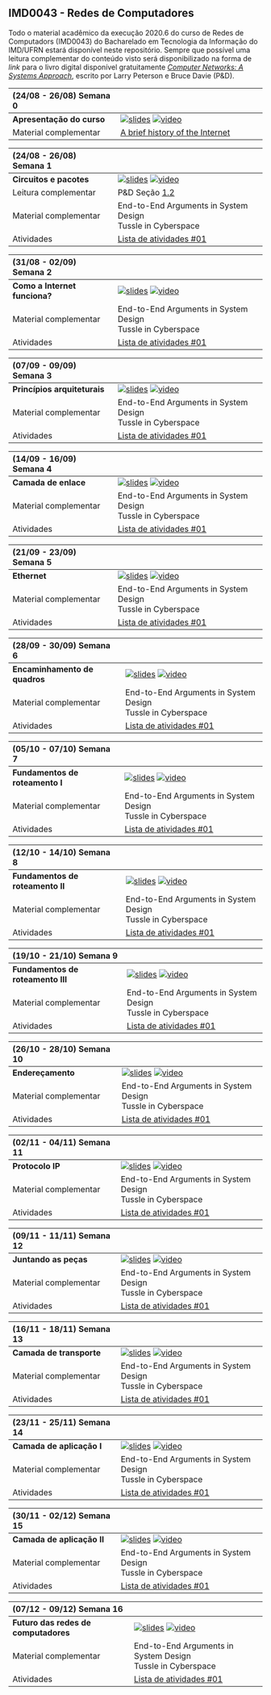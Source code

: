 ## IMD0043 - Redes de Computadores

Todo o material acadêmico da execução 2020.6 do curso de Redes de Computadors (IMD0043) do Bacharelado em Tecnologia da Informação do IMD/UFRN estará disponível neste repositório. Sempre que possível uma leitura complementar do conteúdo visto será disponibilizado na forma de *link* para o livro digital disponível gratuitamente [*Computer Networks: A Systems Approach*](https://book.systemsapproach.org), escrito por Larry Peterson e Bruce Davie (P&D).

| (24/08 - 26/08) Semana 0     |   <img width=300/>            |
| :--- | :--- |
| **Apresentação do curso**  | [![slides](https://img.shields.io/badge/-Slides-008ED2?style=flat-square&logo=adobe-acrobat-reader)](http://www.google.com)   [![video](https://img.shields.io/badge/-Videoaula-ff0000?style=flat-square&logo=youtube)](http://www.google.com) |
| Material complementar  | [A brief history of the Internet](https://www.internetsociety.org/internet/history-internet/brief-history-internet/)  |

| (24/08 - 26/08) Semana 1     |               |
| :--- | :--- |
| **Circuitos e pacotes**  | [![slides](https://img.shields.io/badge/-Slides-008ED2?style=flat-square&logo=adobe-acrobat-reader)](http://www.google.com)   [![video](https://img.shields.io/badge/-Videoaula-ff0000?style=flat-square&logo=youtube)](http://www.google.com) |
| Leitura complementar  | P&D Seção [1.2](https://book.systemsapproach.org/foundation/requirements.html) |
| Material complementar  | End-to-End Arguments in System Design <br/> Tussle in Cyberspace |
| Atividades | [Lista de atividades #01](https://www.internetsociety.org/internet/history-internet/brief-history-internet/) |

| (31/08 - 02/09) Semana 2    |               |
| :--- | :--- |
| **Como a Internet funciona?**  | [![slides](https://img.shields.io/badge/-Slides-008ED2?style=flat-square&logo=adobe-acrobat-reader)](http://www.google.com)   [![video](https://img.shields.io/badge/-Videoaula-ff0000?style=flat-square&logo=youtube)](http://www.google.com) |
| Material complementar  | End-to-End Arguments in System Design <br/> Tussle in Cyberspace |
| Atividades | [Lista de atividades #01](https://www.internetsociety.org/internet/history-internet/brief-history-internet/) |

| (07/09 - 09/09) Semana 3    |               |
| :--- | :--- |
| **Princípios arquiteturais**  | [![slides](https://img.shields.io/badge/-Slides-008ED2?style=flat-square&logo=adobe-acrobat-reader)](http://www.google.com)   [![video](https://img.shields.io/badge/-Videoaula-ff0000?style=flat-square&logo=youtube)](http://www.google.com) |
| Material complementar  | End-to-End Arguments in System Design <br/> Tussle in Cyberspace |
| Atividades | [Lista de atividades #01](https://www.internetsociety.org/internet/history-internet/brief-history-internet/) |

| (14/09 - 16/09) Semana 4     |               |
| :--- | :--- |
| **Camada de enlace**  | [![slides](https://img.shields.io/badge/-Slides-008ED2?style=flat-square&logo=adobe-acrobat-reader)](http://www.google.com)   [![video](https://img.shields.io/badge/-Videoaula-ff0000?style=flat-square&logo=youtube)](http://www.google.com) |
| Material complementar  | End-to-End Arguments in System Design <br/> Tussle in Cyberspace |
| Atividades | [Lista de atividades #01](https://www.internetsociety.org/internet/history-internet/brief-history-internet/) |

| (21/09 - 23/09) Semana 5     |               |
| :--- | :--- |
| **Ethernet**  | [![slides](https://img.shields.io/badge/-Slides-008ED2?style=flat-square&logo=adobe-acrobat-reader)](http://www.google.com)   [![video](https://img.shields.io/badge/-Videoaula-ff0000?style=flat-square&logo=youtube)](http://www.google.com) |
| Material complementar  | End-to-End Arguments in System Design <br/> Tussle in Cyberspace |
| Atividades | [Lista de atividades #01](https://www.internetsociety.org/internet/history-internet/brief-history-internet/) |

| (28/09 - 30/09) Semana 6     |               |
| :--- | :--- |
| **Encaminhamento de quadros**  | [![slides](https://img.shields.io/badge/-Slides-008ED2?style=flat-square&logo=adobe-acrobat-reader)](http://www.google.com)   [![video](https://img.shields.io/badge/-Videoaula-ff0000?style=flat-square&logo=youtube)](http://www.google.com) |
| Material complementar  | End-to-End Arguments in System Design <br/> Tussle in Cyberspace |
| Atividades | [Lista de atividades #01](https://www.internetsociety.org/internet/history-internet/brief-history-internet/) |

| (05/10 - 07/10) Semana 7     |               |
| :--- | :--- |
| **Fundamentos de roteamento I**  | [![slides](https://img.shields.io/badge/-Slides-008ED2?style=flat-square&logo=adobe-acrobat-reader)](http://www.google.com)   [![video](https://img.shields.io/badge/-Videoaula-ff0000?style=flat-square&logo=youtube)](http://www.google.com) |
| Material complementar  | End-to-End Arguments in System Design <br/> Tussle in Cyberspace |
| Atividades | [Lista de atividades #01](https://www.internetsociety.org/internet/history-internet/brief-history-internet/) |

| (12/10 - 14/10) Semana 8     |               |
| :--- | :--- |
| **Fundamentos de roteamento II**  | [![slides](https://img.shields.io/badge/-Slides-008ED2?style=flat-square&logo=adobe-acrobat-reader)](http://www.google.com)   [![video](https://img.shields.io/badge/-Videoaula-ff0000?style=flat-square&logo=youtube)](http://www.google.com) |
| Material complementar  | End-to-End Arguments in System Design <br/> Tussle in Cyberspace |
| Atividades | [Lista de atividades #01](https://www.internetsociety.org/internet/history-internet/brief-history-internet/) |

| (19/10 - 21/10) Semana 9     |               |
| :--- | :--- |
| **Fundamentos de roteamento III**  | [![slides](https://img.shields.io/badge/-Slides-008ED2?style=flat-square&logo=adobe-acrobat-reader)](http://www.google.com)   [![video](https://img.shields.io/badge/-Videoaula-ff0000?style=flat-square&logo=youtube)](http://www.google.com) |
| Material complementar  | End-to-End Arguments in System Design <br/> Tussle in Cyberspace |
| Atividades | [Lista de atividades #01](https://www.internetsociety.org/internet/history-internet/brief-history-internet/) |

| (26/10 - 28/10) Semana 10     |               |
| :--- | :--- |
| **Endereçamento**  | [![slides](https://img.shields.io/badge/-Slides-008ED2?style=flat-square&logo=adobe-acrobat-reader)](http://www.google.com)   [![video](https://img.shields.io/badge/-Videoaula-ff0000?style=flat-square&logo=youtube)](http://www.google.com) |
| Material complementar  | End-to-End Arguments in System Design <br/> Tussle in Cyberspace |
| Atividades | [Lista de atividades #01](https://www.internetsociety.org/internet/history-internet/brief-history-internet/) |

| (02/11 - 04/11) Semana 11     |               |
| :--- | :--- |
| **Protocolo IP**  | [![slides](https://img.shields.io/badge/-Slides-008ED2?style=flat-square&logo=adobe-acrobat-reader)](http://www.google.com)   [![video](https://img.shields.io/badge/-Videoaula-ff0000?style=flat-square&logo=youtube)](http://www.google.com) |
| Material complementar  | End-to-End Arguments in System Design <br/> Tussle in Cyberspace |
| Atividades | [Lista de atividades #01](https://www.internetsociety.org/internet/history-internet/brief-history-internet/) |

| (09/11 - 11/11) Semana 12     |               |
| :--- | :--- |
| **Juntando as peças**  | [![slides](https://img.shields.io/badge/-Slides-008ED2?style=flat-square&logo=adobe-acrobat-reader)](http://www.google.com)   [![video](https://img.shields.io/badge/-Videoaula-ff0000?style=flat-square&logo=youtube)](http://www.google.com) |
| Material complementar  | End-to-End Arguments in System Design <br/> Tussle in Cyberspace |
| Atividades | [Lista de atividades #01](https://www.internetsociety.org/internet/history-internet/brief-history-internet/) |

| (16/11 - 18/11) Semana 13     |               |
| :--- | :--- |
| **Camada de transporte**  | [![slides](https://img.shields.io/badge/-Slides-008ED2?style=flat-square&logo=adobe-acrobat-reader)](http://www.google.com)   [![video](https://img.shields.io/badge/-Videoaula-ff0000?style=flat-square&logo=youtube)](http://www.google.com) |
| Material complementar  | End-to-End Arguments in System Design <br/> Tussle in Cyberspace |
| Atividades | [Lista de atividades #01](https://www.internetsociety.org/internet/history-internet/brief-history-internet/) |

| (23/11 - 25/11) Semana 14     |               |
| :--- | :--- |
| **Camada de aplicação I**  | [![slides](https://img.shields.io/badge/-Slides-008ED2?style=flat-square&logo=adobe-acrobat-reader)](http://www.google.com)   [![video](https://img.shields.io/badge/-Videoaula-ff0000?style=flat-square&logo=youtube)](http://www.google.com) |
| Material complementar  | End-to-End Arguments in System Design <br/> Tussle in Cyberspace |
| Atividades | [Lista de atividades #01](https://www.internetsociety.org/internet/history-internet/brief-history-internet/) |

| (30/11 - 02/12) Semana 15     |               |
| :--- | :--- |
| **Camada de aplicação II**  | [![slides](https://img.shields.io/badge/-Slides-008ED2?style=flat-square&logo=adobe-acrobat-reader)](http://www.google.com)   [![video](https://img.shields.io/badge/-Videoaula-ff0000?style=flat-square&logo=youtube)](http://www.google.com) |
| Material complementar  | End-to-End Arguments in System Design <br/> Tussle in Cyberspace |
| Atividades | [Lista de atividades #01](https://www.internetsociety.org/internet/history-internet/brief-history-internet/) |

| (07/12 - 09/12) Semana 16     |               |
| :--- | :--- |
| **Futuro das redes de computadores**  | [![slides](https://img.shields.io/badge/-Slides-008ED2?style=flat-square&logo=adobe-acrobat-reader)](http://www.google.com)   [![video](https://img.shields.io/badge/-Videoaula-ff0000?style=flat-square&logo=youtube)](http://www.google.com) |
| Material complementar  | End-to-End Arguments in System Design <br/> Tussle in Cyberspace |
| Atividades | [Lista de atividades #01](https://www.internetsociety.org/internet/history-internet/brief-history-internet/) |



